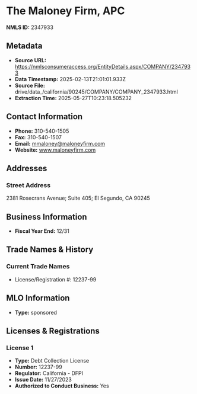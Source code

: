 # The Maloney Firm, APC

**NMLS ID:** 2347933

## Metadata
- **Source URL:** https://nmlsconsumeraccess.org/EntityDetails.aspx/COMPANY/2347933
- **Data Timestamp:** 2025-02-13T21:01:01.933Z
- **Source File:** drive/data_/california/90245/COMPANY/COMPANY_2347933.html
- **Extraction Time:** 2025-05-27T10:23:18.505232

## Contact Information
- **Phone:** 310-540-1505
- **Fax:** 310-540-1507
- **Email:** mmaloney@maloneyfirm.com
- **Website:** www.maloneyfirm.com

## Addresses
### Street Address
2381 Rosecrans Avenue; Suite 405; El Segundo, CA 90245

## Business Information
- **Fiscal Year End:** 12/31

## Trade Names & History
### Current Trade Names
- License/Registration #: 12237-99

## MLO Information
- **Type:** sponsored

## Licenses & Registrations

### License 1
- **Type:** Debt Collection License
- **Number:** 12237-99
- **Regulator:** California - DFPI
- **Issue Date:** 11/27/2023
- **Authorized to Conduct Business:** Yes
